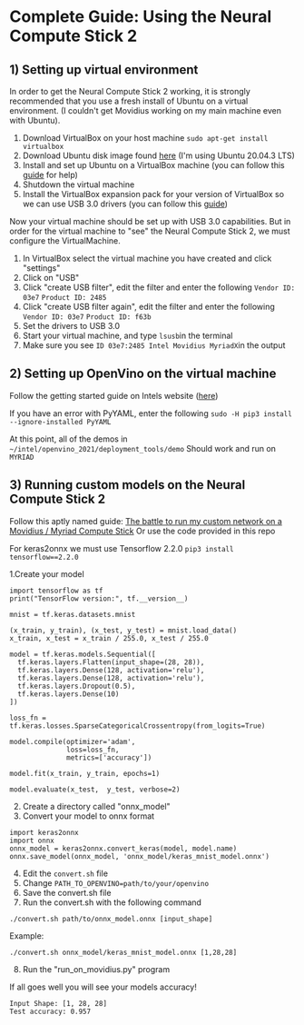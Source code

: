 # Complete Guide: Using the Neural Compute Stick 2
## 1) Setting up virtual environment
In order to get the Neural Compute Stick 2 working, it is strongly recommended that you use a fresh install of Ubuntu on a virtual environment. (I couldn't get Movidius working on my main machine even with Ubuntu). 

 1. Download VirtualBox on your host machine
`sudo apt-get install virtualbox`
 2. Download Ubuntu disk image found [here](https://ubuntu.com/download/desktop) (I'm using Ubuntu 20.04.3 LTS) 
 3. Install and set up Ubuntu on a VirtualBox machine (you can follow this [guide](https://brb.nci.nih.gov/seqtools/installUbuntu.html) for help)
 4. Shutdown the virtual machine
 5. Install the VirtualBox expansion pack for your version of VirtualBox so we can use USB 3.0 drivers (you can follow this [guide](https://www.nakivo.com/blog/how-to-install-virtualbox-extension-pack/#:~:text=Open%20Launchpad,%20run%20VirtualBox,%20then,VirtualBox%20site%20%28Oracle_VM_VirtualBox_Extension_Pack-6.0.))

Now your virtual machine should be set up with USB 3.0 capabilities. But in order for the virtual machine to "see" the Neural Compute Stick 2, we must configure the VirtualMachine.

 1. In VirtualBox select the virtual machine you have created and click "settings"
 2. Click on "USB"
 3. Click "create USB filter", edit the filter and enter the following
 `Vendor ID: 03e7`
 `Product ID: 2485`
 4.  Click "create USB filter again", edit the filter and enter the following
 `Vendor ID: 03e7`
 `Product ID: f63b`
 5. Set the drivers to USB 3.0
 6. Start your virtual machine, and type `lsusb`in the terminal
 7. Make sure you see `ID 03e7:2485 Intel Movidius MyriadX`in the output

## 2) Setting up OpenVino on the virtual machine

Follow the getting started guide on Intels website ([here](https://www.intel.com/content/www/us/en/developer/articles/guide/get-started-with-neural-compute-stick.html))

If you have an error with PyYAML, enter the following
`sudo -H pip3 install --ignore-installed PyYAML`

At this point, all of the demos in
`~/intel/openvino_2021/deployment_tools/demo`
Should work and run on `MYRIAD`

## 3) Running custom models on the Neural Compute Stick 2
Follow this aptly named guide: [The battle to run my custom network on a Movidius / Myriad Compute Stick](https://medium.com/analytics-vidhya/the-battle-to-run-my-custom-network-on-a-movidius-myriad-compute-stick-c7c01fb64126)
Or use the code provided in this repo

For keras2onnx we must use Tensorflow 2.2.0
`pip3 install tensorflow==2.2.0`

   1.Create your model
```
import tensorflow as tf
print("TensorFlow version:", tf.__version__)

mnist = tf.keras.datasets.mnist

(x_train, y_train), (x_test, y_test) = mnist.load_data()
x_train, x_test = x_train / 255.0, x_test / 255.0

model = tf.keras.models.Sequential([
  tf.keras.layers.Flatten(input_shape=(28, 28)),
  tf.keras.layers.Dense(128, activation='relu'),
  tf.keras.layers.Dense(128, activation='relu'),
  tf.keras.layers.Dropout(0.5),
  tf.keras.layers.Dense(10)
])

loss_fn = tf.keras.losses.SparseCategoricalCrossentropy(from_logits=True)

model.compile(optimizer='adam',
              loss=loss_fn,
              metrics=['accuracy'])

model.fit(x_train, y_train, epochs=1)

model.evaluate(x_test,  y_test, verbose=2)
```
   2. Create a directory called "onnx_model"
   3. Convert your model to onnx format
```
import keras2onnx
import onnx
onnx_model = keras2onnx.convert_keras(model, model.name)
onnx.save_model(onnx_model, 'onnx_model/keras_mnist_model.onnx')
```
   4. Edit the `convert.sh` file
   5. Change `PATH_TO_OPENVINO=path/to/your/openvino`
   6. Save the convert.sh file
   7. Run the convert.sh with the following command
   ```
   ./convert.sh path/to/onnx_model.onnx [input_shape]
   ```
   Example:
   ```
   ./convert.sh onnx_model/keras_mnist_model.onnx [1,28,28]
   ```
   8. Run the "run_on_movidius.py" program

If all goes well you will see your models accuracy!
```
Input Shape: [1, 28, 28]
Test accuracy: 0.957
```
